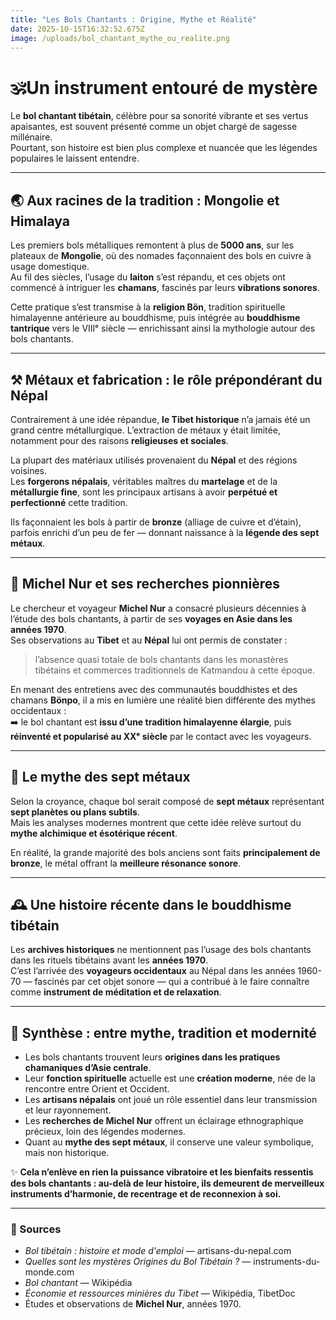```yaml
---
title: "Les Bols Chantants : Origine, Mythe et Réalité"
date: 2025-10-15T16:32:52.675Z
image: /uploads/bol_chantant_mythe_ou_realite.png
---
```

# 🕉️Un instrument entouré de mystère

Le **bol chantant tibétain**, célèbre pour sa sonorité vibrante et ses vertus apaisantes, est souvent présenté comme un objet chargé de sagesse millénaire.\
Pourtant, son histoire est bien plus complexe et nuancée que les légendes populaires le laissent entendre.

- - -

## 🌏 Aux racines de la tradition : Mongolie et Himalaya

Les premiers bols métalliques remontent à plus de **5000 ans**, sur les plateaux de **Mongolie**, où des nomades façonnaient des bols en cuivre à usage domestique.\
Au fil des siècles, l’usage du **laiton** s’est répandu, et ces objets ont commencé à intriguer les **chamans**, fascinés par leurs **vibrations sonores**.

Cette pratique s’est transmise à la **religion Bön**, tradition spirituelle himalayenne antérieure au bouddhisme, puis intégrée au **bouddhisme tantrique** vers le VIIIᵉ siècle — enrichissant ainsi la mythologie autour des bols chantants.

- - -

## ⚒️ Métaux et fabrication : le rôle prépondérant du Népal

Contrairement à une idée répandue, **le Tibet historique** n’a jamais été un grand centre métallurgique. L’extraction de métaux y était limitée, notamment pour des raisons **religieuses et sociales**.

La plupart des matériaux utilisés provenaient du **Népal** et des régions voisines.\
Les **forgerons népalais**, véritables maîtres du **martelage** et de la **métallurgie fine**, sont les principaux artisans à avoir **perpétué et perfectionné** cette tradition.

Ils façonnaient les bols à partir de **bronze** (alliage de cuivre et d’étain), parfois enrichi d’un peu de fer — donnant naissance à la **légende des sept métaux**.

- - -

## 🔎 Michel Nur et ses recherches pionnières

Le chercheur et voyageur **Michel Nur** a consacré plusieurs décennies à l’étude des bols chantants, à partir de ses **voyages en Asie dans les années 1970**.\
Ses observations au **Tibet** et au **Népal** lui ont permis de constater :

> l’absence quasi totale de bols chantants dans les monastères tibétains et commerces traditionnels de Katmandou à cette époque.

En menant des entretiens avec des communautés bouddhistes et des chamans **Bönpo**, il a mis en lumière une réalité bien différente des mythes occidentaux :\
➡️ le bol chantant est **issu d’une tradition himalayenne élargie**, puis **réinventé et popularisé au XXᵉ siècle** par le contact avec les voyageurs.

- - -

## 🌙 Le mythe des sept métaux

Selon la croyance, chaque bol serait composé de **sept métaux** représentant **sept planètes ou plans subtils**.\
Mais les analyses modernes montrent que cette idée relève surtout du **mythe alchimique et ésotérique récent**.

En réalité, la grande majorité des bols anciens sont faits **principalement de bronze**, le métal offrant la **meilleure résonance sonore**.

- - -

## 🕰️ Une histoire récente dans le bouddhisme tibétain

Les **archives historiques** ne mentionnent pas l’usage des bols chantants dans les rituels tibétains avant les **années 1970**.\
C’est l’arrivée des **voyageurs occidentaux** au Népal dans les années 1960-70 — fascinés par cet objet sonore — qui a contribué à le faire connaître comme **instrument de méditation et de relaxation**.

- - -

## 🌺 Synthèse : entre mythe, tradition et modernité

* Les bols chantants trouvent leurs **origines dans les pratiques chamaniques d’Asie centrale**.
* Leur **fonction spirituelle** actuelle est une **création moderne**, née de la rencontre entre Orient et Occident.
* Les **artisans népalais** ont joué un rôle essentiel dans leur transmission et leur rayonnement.
* Les **recherches de Michel Nur** offrent un éclairage ethnographique précieux, loin des légendes modernes.
* Quant au **mythe des sept métaux**, il conserve une valeur symbolique, mais non historique.

✨ **Cela n’enlève en rien la puissance vibratoire et les bienfaits ressentis des bols chantants : au-delà de leur histoire, ils demeurent de merveilleux instruments d’harmonie, de recentrage et de reconnexion à soi.**

- - -

### 🔖 Sources

* *Bol tibétain : histoire et mode d'emploi* — artisans-du-nepal.com
* *Quelles sont les mystères Origines du Bol Tibétain ?* — instruments-du-monde.com
* *Bol chantant* — Wikipédia
* *Économie et ressources minières du Tibet* — Wikipédia, TibetDoc
* Études et observations de **Michel Nur**, années 1970.